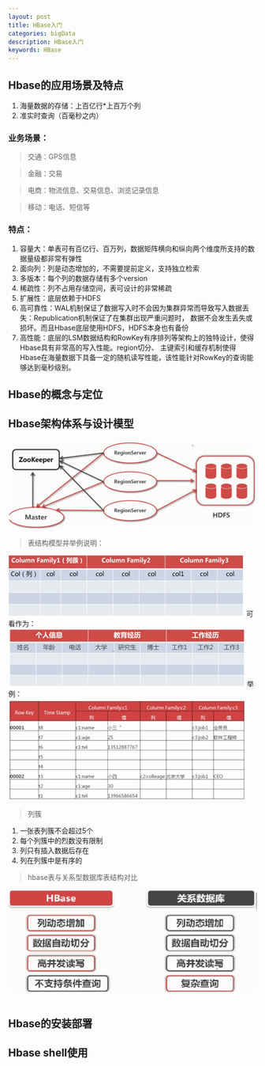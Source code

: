 ```yaml
---
layout: post
title: HBase入门
categories: bigData
description: HBase入门
keywords: HBase
---
```


## Hbase的应用场景及特点
1. 海量数据的存储：上百亿行*上百万个列
2. 准实时查询（百毫秒之内）

### 业务场景：
> 交通：GPS信息

> 金融：交易

> 电商：物流信息、交易信息、浏览记录信息

> 移动：电话、短信等	

### 特点：

1. 容量大：单表可有百亿行、百万列，数据矩阵横向和纵向两个维度所支持的数据量级都非常有弹性
2. 面向列：列是动态增加的，不需要提前定义，支持独立检索
3. 多版本：每个列的数据存储有多个version
4. 稀疏性：列不占用存储空间，表可设计的非常稀疏
5. 扩展性：底层依赖于HDFS
6. 高可靠性：WAL机制保证了数据写入时不会因为集群异常而导致写入数据丢失：Republication机制保证了在集群出现严重问题时，
		       数据不会发生丢失或损坏。而且Hbase底层使用HDFS，HDFS本身也有备份	
7. 高性能：底层的LSM数据结构和RowKey有序排列等架构上的独特设计，使得Hbase具有非常高的写入性能。region切分、
		    主键索引和缓存机制使得Hbase在海量数据下具备一定的随机读写性能，该性能针对RowKey的查询能够达到毫秒级别。	
		    						
## Hbase的概念与定位

## Hbase架构体系与设计模型

![](/images/BigData/hbase-architectrue-system.png)

> 表结构模型并举例说明：

![](/images/BigData/table-format.png)
可看作为：
![](/images/BigData/table-example.png)
举例：
![](/images/BigData/table-example-data.png)

> 列簇

1. 一张表列簇不会超过5个
2. 每个列簇中的烈数没有限制
3. 列只有插入数据后存在
4. 列在列簇中是有序的

> hbase表与关系型数据库表结构对比

![](/images/BigData/table-compare.png)


## Hbase的安装部署

## Hbase shell使用